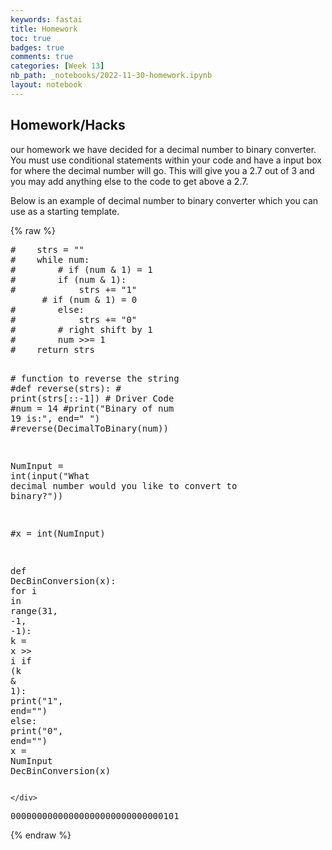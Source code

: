 ```yaml
---
keywords: fastai
title: Homework 
toc: true
badges: true
comments: true
categories: [Week 13]
nb_path: _notebooks/2022-11-30-homework.ipynb
layout: notebook
---
```


<!--
#################################################
### THIS FILE WAS AUTOGENERATED! DO NOT EDIT! ###
#################################################
# file to edit: _notebooks/2022-11-30-homework.ipynb
-->

<div class="container" id="notebook-container">
        
<div class="cell border-box-sizing text_cell rendered"><div class="inner_cell">
<div class="text_cell_render border-box-sizing rendered_html">
<h2 id="Homework/Hacks">Homework/Hacks<a class="anchor-link" href="#Homework/Hacks"> </a></h2><p>our homework we have decided for a decimal number to binary converter. You must use conditional statements within your code and have a input box for where the decimal number will go. This will give you a 2.7 out of 3 and you may add anything else to the code to get above a 2.7.</p>

</div>
</div>
</div>
<div class="cell border-box-sizing text_cell rendered"><div class="inner_cell">
<div class="text_cell_render border-box-sizing rendered_html">
<p>Below is an example of decimal number to binary converter which you can use as a starting template.</p>

</div>
</div>
</div>
    {% raw %}
    
<div class="cell border-box-sizing code_cell rendered">
<div class="input">

<div class="inner_cell">
    <div class="input_area">
<div class=" highlight hl-ipython3"><pre><span></span><span class="c1">#    strs = &quot;&quot;</span>
<span class="c1">#    while num:</span>
<span class="c1">#        # if (num &amp; 1) = 1</span>
<span class="c1">#        if (num &amp; 1):</span>
<span class="c1">#            strs += &quot;1&quot;</span>
      <span class="c1"># if (num &amp; 1) = 0</span>
<span class="c1">#        else:</span>
<span class="c1">#            strs += &quot;0&quot;</span>
<span class="c1">#        # right shift by 1</span>
<span class="c1">#        num &gt;&gt;= 1</span>
<span class="c1">#    return strs</span>
 
<span class="c1"># function to reverse the string</span>
<span class="c1">#def reverse(strs):</span>
<span class="c1">#    print(strs[::-1])</span>
<span class="c1"># Driver Code</span>
<span class="c1">#num = 14</span>
<span class="c1">#print(&quot;Binary of num 19 is:&quot;, end=&quot; &quot;)</span>
<span class="c1">#reverse(DecimalToBinary(num))</span>

<span class="n">NumInput</span> <span class="o">=</span> <span class="nb">int</span><span class="p">(</span><span class="nb">input</span><span class="p">(</span><span class="s2">&quot;What decimal number would you like to convert to binary?&quot;</span><span class="p">))</span>

<span class="c1">#x = int(NumInput)</span>

<span class="k">def</span> <span class="nf">DecBinConversion</span><span class="p">(</span><span class="n">x</span><span class="p">):</span>
    <span class="k">for</span> <span class="n">i</span> <span class="ow">in</span> <span class="nb">range</span><span class="p">(</span><span class="mi">31</span><span class="p">,</span> <span class="o">-</span><span class="mi">1</span><span class="p">,</span> <span class="o">-</span><span class="mi">1</span><span class="p">):</span>
        <span class="n">k</span> <span class="o">=</span> <span class="n">x</span> <span class="o">&gt;&gt;</span> <span class="n">i</span> 
        <span class="k">if</span> <span class="p">(</span><span class="n">k</span> <span class="o">&amp;</span> <span class="mi">1</span><span class="p">):</span>
            <span class="nb">print</span><span class="p">(</span><span class="s2">&quot;1&quot;</span><span class="p">,</span> <span class="n">end</span><span class="o">=</span><span class="s2">&quot;&quot;</span><span class="p">)</span>
        <span class="k">else</span><span class="p">:</span> 
            <span class="nb">print</span><span class="p">(</span><span class="s2">&quot;0&quot;</span><span class="p">,</span> <span class="n">end</span><span class="o">=</span><span class="s2">&quot;&quot;</span><span class="p">)</span>
<span class="n">x</span> <span class="o">=</span> <span class="n">NumInput</span>
<span class="n">DecBinConversion</span><span class="p">(</span><span class="n">x</span><span class="p">)</span>
</pre></div>

    </div>
</div>
</div>

<div class="output_wrapper">
<div class="output">

<div class="output_area">

<div class="output_subarea output_stream output_stdout output_text">
<pre>00000000000000000000000000000101</pre>
</div>
</div>

</div>
</div>

</div>
    {% endraw %}

</div>
 

